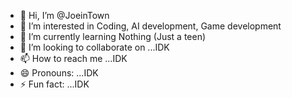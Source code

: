 - 👋 Hi, I’m @JoeinTown
- 👀 I’m interested in Coding, AI development, Game development
- 🌱 I’m currently learning Nothing (Just a teen)
- 💞️ I’m looking to collaborate on ...IDK
- 📫 How to reach me ...IDK
- 😄 Pronouns: ...IDK
- ⚡ Fun fact: ...IDK

<!---
JoeinTown/JoeinTown is a ✨ special ✨ repository because its `README.md` (this file) appears on your GitHub profile.
You can click the Preview link to take a look at your changes.
--->
